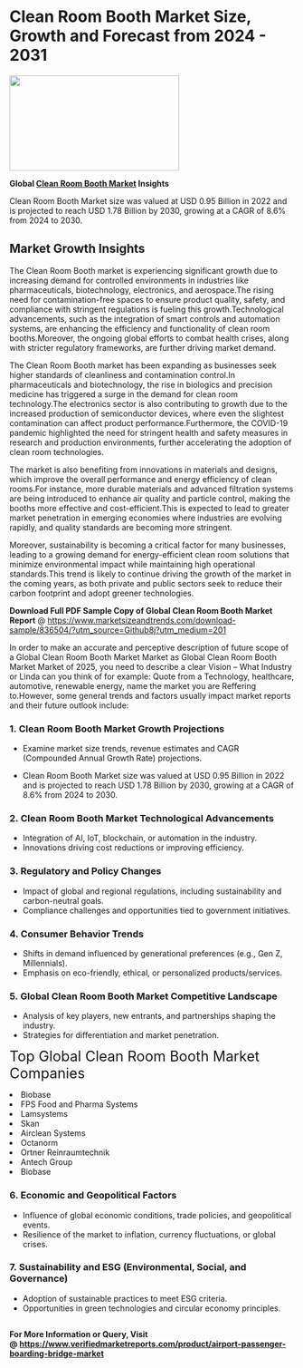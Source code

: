 <H1>Clean Room Booth Market Size, Growth and Forecast from 2024 - 2031</H1><img class="aligncenter size-medium wp-image-584254" src="https://thirdeyenews.in/wp-content/uploads/2024/09/Global-Market-Research-300x168.jpeg" alt="" width="300" height="168" /><p><strong>Global&nbsp;<a href="https://www.marketsizeandtrends.com/download-sample/836504/?utm_source=Github8j?utm_medium=201">Clean Room Booth Market</a> Insights</strong></p><p>Clean Room Booth Market size was valued at USD 0.95 Billion in 2022 and is projected to reach USD 1.78 Billion by 2030, growing at a CAGR of 8.6% from 2024 to 2030.</p><p><h2>Market Growth Insights</h2> <p>The Clean Room Booth market is experiencing significant growth due to increasing demand for controlled environments in industries like pharmaceuticals, biotechnology, electronics, and aerospace.The rising need for contamination-free spaces to ensure product quality, safety, and compliance with stringent regulations is fueling this growth.Technological advancements, such as the integration of smart controls and automation systems, are enhancing the efficiency and functionality of clean room booths.Moreover, the ongoing global efforts to combat health crises, along with stricter regulatory frameworks, are further driving market demand.</p> <p>The Clean Room Booth market has been expanding as businesses seek higher standards of cleanliness and contamination control.In pharmaceuticals and biotechnology, the rise in biologics and precision medicine has triggered a surge in the demand for clean room technology.The electronics sector is also contributing to growth due to the increased production of semiconductor devices, where even the slightest contamination can affect product performance.Furthermore, the COVID-19 pandemic highlighted the need for stringent health and safety measures in research and production environments, further accelerating the adoption of clean room technologies.</p> <p>The market is also benefiting from innovations in materials and designs, which improve the overall performance and energy efficiency of clean rooms.For instance, more durable materials and advanced filtration systems are being introduced to enhance air quality and particle control, making the booths more effective and cost-efficient.This is expected to lead to greater market penetration in emerging economies where industries are evolving rapidly, and quality standards are becoming more stringent.</p> <p>Moreover, sustainability is becoming a critical factor for many businesses, leading to a growing demand for energy-efficient clean room solutions that minimize environmental impact while maintaining high operational standards.This trend is likely to continue driving the growth of the market in the coming years, as both private and public sectors seek to reduce their carbon footprint and adopt greener technologies.</p> <p><span class=""><strong>Download Full PDF Sample Copy of Global Clean Room Booth Market Report</strong> @ <a href="https://www.marketsizeandtrends.com/download-sample/836504/?utm_source=Github8j?utm_medium=201" target="_blank">https://www.marketsizeandtrends.com/download-sample/836504/?utm_source=Github8j?utm_medium=201</a></span></p><p>In order to make an accurate and perceptive description of future scope of a Global&nbsp;Clean Room Booth Market Market as Global&nbsp;Clean Room Booth Market Market of 2025, you need to describe a clear Vision &ndash; What Industry or Linda can you think of for example: Quote from a Technology, healthcare, automotive, renewable energy, name the market you are Reffering to.However, some general trends and factors usually impact market reports and their future outlook include:</p><h3>1.&nbsp;<strong>Clean Room Booth Market Growth Projections</strong></h3><ul><li>Examine market size trends, revenue estimates and CAGR (Compounded Annual Growth Rate) projections.</li><li><p>Clean Room Booth Market size was valued at USD 0.95 Billion in 2022 and is projected to reach USD 1.78 Billion by 2030, growing at a CAGR of 8.6% from 2024 to 2030.</p></li></ul><h3>2.&nbsp;<strong>Clean Room Booth Market Technological Advancements</strong></h3><ul><li>Integration of AI, IoT, blockchain, or automation in the industry.</li><li>Innovations driving cost reductions or improving efficiency.</li></ul><h3>3.&nbsp;<strong>Regulatory and Policy Changes</strong></h3><ul><li>Impact of global and regional regulations, including sustainability and carbon-neutral goals.</li><li>Compliance challenges and opportunities tied to government initiatives.</li></ul><h3>4.&nbsp;<strong>Consumer Behavior Trends</strong></h3><ul><li>Shifts in demand influenced by generational preferences (e.g., Gen Z, Millennials).</li><li>Emphasis on eco-friendly, ethical, or personalized products/services.</li></ul><h3>5.&nbsp;<strong>Global Clean Room Booth Market Competitive Landscape</strong></h3><ul><li>Analysis of key players, new entrants, and partnerships shaping the industry.</li><li>Strategies for differentiation and market penetration.</li></ul><p data-pm-slice="1 1 []"><span style="color: inherit; font-family: inherit; font-size: 25px;">Top Global Clean Room Booth Market Companies</span></p><div class="" data-test-id=""><p><li>Biobase</li><li> FPS Food and Pharma Systems</li><li> Lamsystems</li><li> Skan</li><li> Airclean Systems</li><li> Octanorm</li><li> Ortner Reinraumtechnik</li><li> Antech Group</li><li> Biobase</li></p></div><h3>6.&nbsp;<strong>Economic and Geopolitical Factors</strong></h3><ul><li>Influence of global economic conditions, trade policies, and geopolitical events.</li><li>Resilience of the market to inflation, currency fluctuations, or global crises.</li></ul><h3>7.&nbsp;<strong>Sustainability and ESG (Environmental, Social, and Governance)</strong></h3><ul><li>Adoption of sustainable practices to meet ESG criteria.</li><li>Opportunities in green technologies and circular economy principles.</li></ul><h2><strong style="font-size: 14px;">For More Information or Query, Visit @&nbsp;</strong><a style="background-color: #ffffff; font-size: 14px;" href="https://www.marketsizeandtrends.com/report/clean-room-booth-market/" target="_blank">https://www.verifiedmarketreports.com/product/airport-passenger-boarding-bridge-market</a></h2>